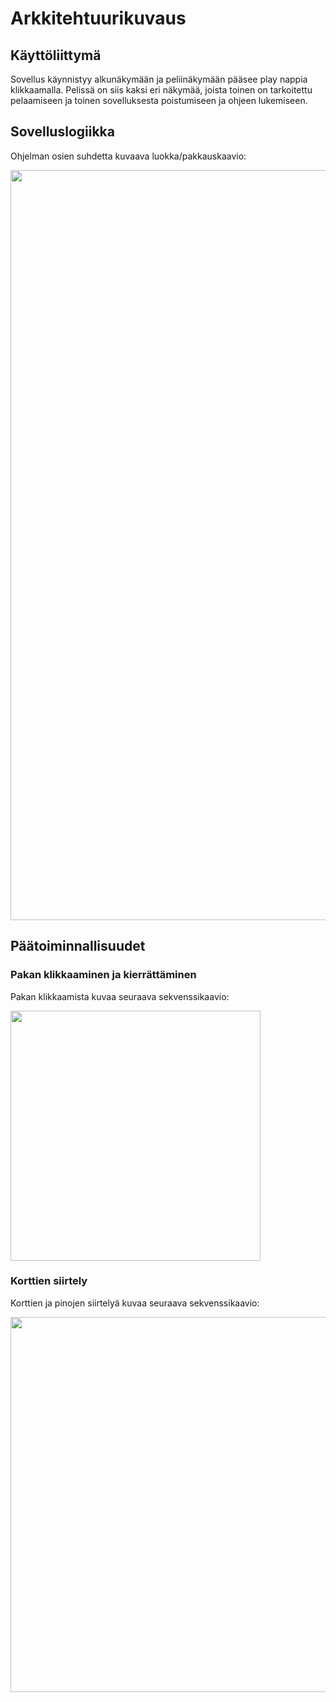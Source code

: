 # **Arkkitehtuurikuvaus**

## **Käyttöliittymä**

Sovellus käynnistyy alkunäkymään ja peliinäkymään pääsee play nappia klikkaamalla. Pelissä on siis kaksi eri näkymää, joista toinen on tarkoitettu pelaamiseen ja toinen sovelluksesta poistumiseen ja ohjeen lukemiseen.

## **Sovelluslogiikka**


Ohjelman osien suhdetta kuvaava luokka/pakkauskaavio:

<img src="https://github.com/VolmarKa/otmPasianssi/blob/master/dokumentaatio/kuvat/arkkitehtuuri.png" width="1200">


## **Päätoiminnallisuudet**

### **Pakan klikkaaminen ja kierrättäminen**

Pakan klikkaamista kuvaa seuraava sekvenssikaavio:

<img src="https://github.com/VolmarKa/otmPasianssi/blob/master/dokumentaatio/kuvat/pakanKlikkaus.png" width="400">

### **Korttien siirtely**

Korttien ja pinojen siirtelyä kuvaa seuraava sekvenssikaavio:

<img src=https://github.com/VolmarKa/otmPasianssi/blob/master/dokumentaatio/kuvat/korttienRaahaaminen.PNG width="600">


